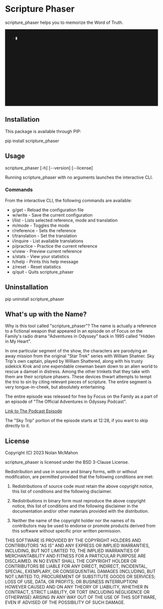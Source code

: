# Scripture Phaser

scripture_phaser helps you to memorize the Word of Truth.

![scripture_phaser Demo](demo.gif)

## Installation

This package is available through PIP:

pip install scripture_phaser

## Usage

scripture_phaser [-h] [--version] [--license]

Running scripture_phaser with no arguments launches the interactive CLI.

### Commands

From the interactive CLI, the following commands are available:

* g/get         - Reload the configuration file
* w/write       - Save the current configuration
* l/list        - Lists selected reference, mode and translation
* m/mode        - Toggles the mode
* r/reference   - Sets the reference
* t/translation - Set the translation
* i/inquire     - List available translations
* p/practice    - Practice the current reference
* v/view        - Preview current reference
* s/stats       - View your statistics
* h/help        - Prints this help message
* z/reset       - Reset statistics
* q/quit        - Quits scripture_phaser

## Uninstallation

pip uninstall scripture_phaser

## What's up with the Name?

Why is this tool called "scripture_phaser"? The name is actually a reference to a fictional weapon that appeared in an episode on of Focus on the Family's radio drama "Adventures in Odyssey" back in 1995 called "Hidden in My Heart".

In one particular segment of the show, the characters are parodying an away mission from the original "Star Trek" series with William Shatner. Sky Trip's own captain, played by William Shattered, along with his trusty sidekick Krok and one expendable crewman beam down to an alien world to rescue a damsel in distress. Among the other trinkets that they take with them are their scripture phasers. These devices thwart attempts to tempt the trio to sin by citing relevant pieces of scripture. The entire segment is very tongue-in-cheek, but absolutely entertaining.

The entire episode was released for free by Focus on the Family as a part of an episode of "The Official Adventures in Odyssey Podcast".

[Link to The Podcast Episode](https://www.oneplace.com/ministries/the-official-adventures-in-odyssey-podcast/player/june-13-2007-free-adventures-in-odyssey-episode-hidden-in-my-heart-798810.html)

The "Sky Trip" portion of the episode starts at 12:28, if you want to skip directly to it.

## License

Copyright (C) 2023 Nolan McMahon

scripture_phaser is licensed under the BSD 3-Clause License.

Redistribution and use in source and binary forms, with or without modification, are permitted provided that the following conditions are met:

1. Redistributions of source code must retain the above copyright notice, this list of conditions and the following disclaimer.

2. Redistributions in binary form must reproduce the above copyright notice, this list of conditions and the following disclaimer in the documentation and/or other materials provided with the distribution.

3. Neither the name of the copyright holder nor the names of its contributors may be used to endorse or promote products derived from this software without specific prior written permission.

THIS SOFTWARE IS PROVIDED BY THE COPYRIGHT HOLDERS AND CONTRIBUTORS “AS IS” AND ANY EXPRESS OR IMPLIED WARRANTIES, INCLUDING, BUT NOT LIMITED TO, THE IMPLIED WARRANTIES OF MERCHANTABILITY AND FITNESS FOR A PARTICULAR PURPOSE ARE DISCLAIMED. IN NO EVENT SHALL THE COPYRIGHT HOLDER OR CONTRIBUTORS BE LIABLE FOR ANY DIRECT, INDIRECT, INCIDENTAL, SPECIAL, EXEMPLARY, OR CONSEQUENTIAL DAMAGES (INCLUDING, BUT NOT LIMITED TO, PROCUREMENT OF SUBSTITUTE GOODS OR SERVICES; LOSS OF USE, DATA, OR PROFITS; OR BUSINESS INTERRUPTION) HOWEVER CAUSED AND ON ANY THEORY OF LIABILITY, WHETHER IN CONTRACT, STRICT LIABILITY, OR TORT (INCLUDING NEGLIGENCE OR OTHERWISE) ARISING IN ANY WAY OUT OF THE USE OF THIS SOFTWARE, EVEN IF ADVISED OF THE POSSIBILITY OF SUCH DAMAGE.
